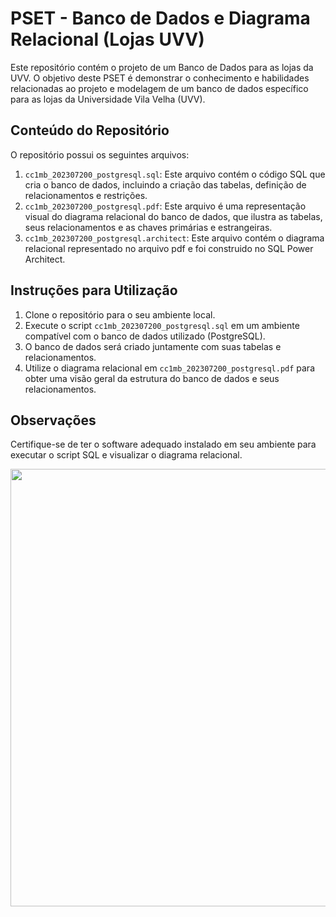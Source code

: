 # PSET - Banco de Dados e Diagrama Relacional (Lojas UVV)

Este repositório contém o projeto de um Banco de Dados para as lojas da UVV. O objetivo deste PSET é demonstrar o conhecimento e habilidades relacionadas ao projeto e modelagem de um banco de dados específico para as lojas da Universidade Vila Velha (UVV).

## Conteúdo do Repositório

O repositório possui os seguintes arquivos:

1. `cc1mb_202307200_postgresql.sql`: Este arquivo contém o código SQL que cria o banco de dados, incluindo a criação das tabelas, definição de relacionamentos e restrições.
2. `cc1mb_202307200_postgresql.pdf`: Este arquivo é uma representação visual do diagrama relacional do banco de dados, que ilustra as tabelas, seus relacionamentos e as chaves primárias e estrangeiras.
3. `cc1mb_202307200_postgresql.architect`: Este arquivo contém o diagrama relacional representado no arquivo pdf e foi construido no SQL Power Architect.

## Instruções para Utilização

1. Clone o repositório para o seu ambiente local.
2. Execute o script `cc1mb_202307200_postgresql.sql` em um ambiente compatível com o banco de dados utilizado (PostgreSQL).
3. O banco de dados será criado juntamente com suas tabelas e relacionamentos.
4. Utilize o diagrama relacional em `cc1mb_202307200_postgresql.pdf` para obter uma visão geral da estrutura do banco de dados e seus relacionamentos.

## Observações

Certifique-se de ter o software adequado instalado em seu ambiente para executar o script SQL e visualizar o diagrama relacional.

<div align="center"><img src="https://i.imgur.com/Zf6kRd5.png" width="700px"></div>